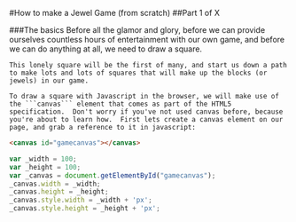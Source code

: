 #How to make a Jewel Game (from scratch)
##Part 1 of X

###The basics
    Before all the glamor and glory, before we can provide ourselves countless hours of entertainment with our own game, and before we can do anything at all, we need to draw a square. 

    This lonely square will be the first of many, and start us down a path to make lots and lots of squares that will make up the blocks (or jewels) in our game.

    To draw a square with Javascript in the browser, we will make use of the ```canvas``` element that comes as part of the HTML5 specification.  Don't worry if you've not used canvas before, because you're about to learn how.  First lets create a canvas element on our page, and grab a reference to it in javascript:
    
```html
<canvas id="gamecanvas"></canvas>
```
    
```javascript
var _width = 100;
var _height = 100;
var _canvas = document.getElementById("gamecanvas");
_canvas.width = _width;
_canvas.height = _height;
_canvas.style.width = _width + 'px';
_canvas.style.height = _height + 'px';
```

